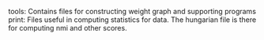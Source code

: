 tools: Contains files for constructing weight graph and supporting programs
print: Files useful in computing statistics for data. The hungarian file is there for computing nmi and other scores.
